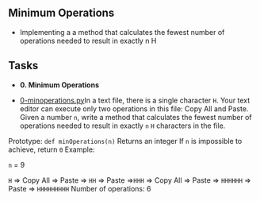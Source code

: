 ## Minimum Operations

- Implementing a a method that calculates the fewest number of operations needed to result in exactly n H

## Tasks

* **0. Minimum Operations**
- [0-minoperations.py](0-minoperations.py)In a text file, there is a single character `H`. Your text editor can execute only two operations in this file: Copy All and Paste. Given a number `n`, write a method that calculates the fewest number of operations needed to result in exactly `n` `H` characters in the file.

Prototype: `def minOperations(n)`
Returns an integer
If `n` is impossible to achieve, return `0`
Example:

`n` = 9

`H` => Copy All => Paste => `HH` => Paste =>`HHH` => Copy All => Paste => `HHHHHH` => Paste => `HHHHHHHHH`
Number of operations: 6
